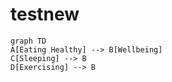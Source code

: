 # testnew
```mermaid
graph TD
A[Eating Healthy] --> B[Wellbeing]
C[Sleeping] --> B
D[Exercising] --> B
```
